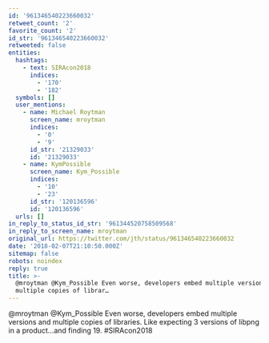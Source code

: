 ```yaml
---
id: '961346540223660032'
retweet_count: '2'
favorite_count: '2'
id_str: '961346540223660032'
retweeted: false
entities:
  hashtags:
    - text: SIRAcon2018
      indices:
        - '170'
        - '182'
  symbols: []
  user_mentions:
    - name: Michael Roytman
      screen_name: mroytman
      indices:
        - '0'
        - '9'
      id_str: '21329033'
      id: '21329033'
    - name: KymPossible
      screen_name: Kym_Possible
      indices:
        - '10'
        - '23'
      id_str: '120136596'
      id: '120136596'
  urls: []
in_reply_to_status_id_str: '961344520758509568'
in_reply_to_screen_name: mroytman
original_url: https://twitter.com/jth/status/961346540223660032
date: '2018-02-07T21:10:50.000Z'
sitemap: false
robots: noindex
reply: true
title: >-
  @mroytman @Kym_Possible Even worse, developers embed multiple versions and
  multiple copies of librar…
---
```


@mroytman @Kym_Possible Even worse, developers embed multiple versions and multiple copies of libraries. Like expecting 3 versions of libpng in a product…and finding 19. #SIRAcon2018